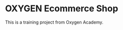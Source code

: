 # OXYGEN Ecommerce Shop
This is a training project from Oxygen Academy.                                                
  
  
 
 
